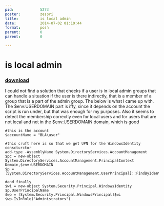 ```yaml
---
pid:            5273
poster:         zespri
title:          is local admin
date:           2014-07-02 01:19:44
format:         posh
parent:         0
parent:         0

---
```


# is local admin

### [download](5273.ps1)

I could not find a solution that checks if a user is in local admin groups that can handle a situation if the user is there indirectly, that is a member of a group that is a part of the admin group. The below is what I came up with. The $env:USERDOMAIN part is iffy, since it depends on the account the script is run under, but that was enough for my purposes. Also it seems to detect the membership correctly even for local users and for users that are not local and not in the $env:USERDOMAIN domain, which is good

```posh
#this is the account
$accountName = "BLA\user"

#this cruft here is so that we get UPN for the WindowsIdentity conscturctor
add-type -AssemblyName System.DirectoryServices.AccountManagement
$pc = new-object System.DirectoryServices.AccountManagement.PrincipalContext Domain,$env:USERDOMAIN
$p = [System.DirectoryServices.AccountManagement.UserPrincipal]::FindByIdentity($pc,$accountName)

#and finally
$wi = new-object System.Security.Principal.WindowsIdentity $p.UserPrincipalName
$wp = [System.Security.Principal.WindowsPrincipal]$wi
$wp.IsInRole("Administrators")

```
